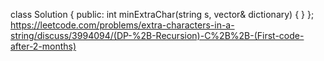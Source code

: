 class Solution {
public:
int minExtraChar(string s, vector<string>& dictionary) {
}
};
https://leetcode.com/problems/extra-characters-in-a-string/discuss/3994094/(DP-%2B-Recursion)-C%2B%2B-(First-code-after-2-months)